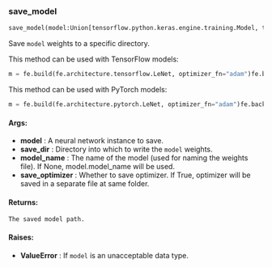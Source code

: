 

### save_model
```python
save_model(model:Union[tensorflow.python.keras.engine.training.Model, torch.nn.modules.module.Module], save_dir:str, model_name:Union[str, NoneType]=None, save_optimizer:bool=False)
```
Save `model` weights to a specific directory.

This method can be used with TensorFlow models:
```python
m = fe.build(fe.architecture.tensorflow.LeNet, optimizer_fn="adam")fe.backend.save_model(m, save_dir="/tmp", model_name="test")  # Generates 'test.h5' file inside /tmp directory
```


This method can be used with PyTorch models:
```python
m = fe.build(fe.architecture.pytorch.LeNet, optimizer_fn="adam")fe.backend.save_model(m, save_dir="/tmp", model_name="test")  # Generates 'test.pt' file inside /tmp directory
```




#### Args:

* **model** :  A neural network instance to save.
* **save_dir** :  Directory into which to write the `model` weights.
* **model_name** :  The name of the model (used for naming the weights file). If None, model.model_name will be used.
* **save_optimizer** :  Whether to save optimizer. If True, optimizer will be saved in a separate file at same folder.

#### Returns:
    The saved model path.

#### Raises:

* **ValueError** :  If `model` is an unacceptable data type.